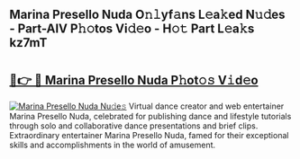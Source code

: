 ## Marina Presello Nuda O𝚗𝚕yf𝚊ns L𝚎a𝚔ed N𝚞𝚍es - Part-AIV P𝚑𝚘tos Vi𝚍𝚎o - H𝚘𝚝 Part L𝚎a𝚔s kz7mT

# <h2><a href="http://kf671mq.oniu.top/?m=Marina+Presello+Nuda">🔗👉 🔴 Marina Presello Nuda P𝚑ot𝚘𝚜 V𝚒d𝚎o</a></h2>

[![Marina Presello Nuda Nu𝚍e𝚜](https://i.imgur.com/0qMVB7G.gif)](http://kf671mq.oniu.top/?m=Marina+Presello+Nuda)
Virtual dance creator and web entertainer Marina Presello Nuda, celebrated for publishing dance and lifestyle tutorials through solo and collaborative dance presentations and brief clips. Extraordinary entertainer Marina Presello Nuda, famed for their exceptional skills and accomplishments in the world of amusement.  

